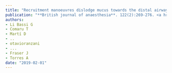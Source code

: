 ```yaml
---
title: "Recruitment manoeuvres dislodge mucus towards the distal airways in an experimental model of severe pneumonia"
publication: "**British journal of anaesthesia**. 122(2):269-276. <a href='https://doi.org/10.1016/j.bja.2018.07.039' target='_blank' rel='noopener noreferrer'>10.1016/j.bja.2018.07.039</a>"
authors:
- Li Bassi G
- Comaru T
- Martí D
- ..
- otavioranzani
- ...
- Fraser J
- Torres A
date: "2019-02-01"
---
```

